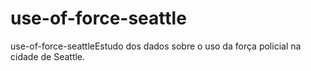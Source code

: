 # use-of-force-seattle
use-of-force-seattleEstudo dos dados sobre o uso da força policial na cidade de Seattle.
